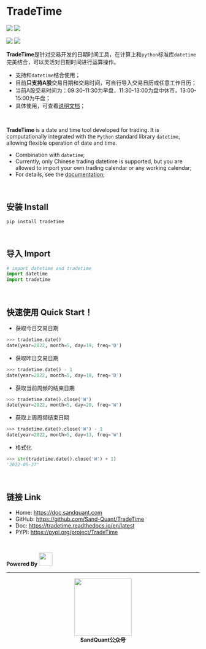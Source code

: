 # TradeTime


![](https://img.shields.io/badge/Version-1.0-red)  ![](https://img.shields.io/badge/python-3.5,3.6,3.7,3.8,3.9-blue)

![](https://img.shields.io/badge/pandas-0b3558)  ![](https://img.shields.io/badge/sandinvest-0b3558)  

**TradeTime**是针对交易开发的日期时间工具，在计算上和`python`标准库`datetime`完美结合，可以灵活对日期时间进行运算操作。

- 支持和`datetime`结合使用；
- 目前**只支持A股**交易日期和交易时间，可自行导入交易日历或任意工作日历；
- 当前A股交易时间为：09:30-11:30为早盘，11:30-13:00为盘中休市，13:00-15:00为午盘；
- 具体使用，可查看[说明文档](https://tradetime.readthedocs.io/en/latest/)；

<br>

**TradeTime** is a date and time tool developed for trading. It is computationally integrated with the `Python` standard library `datetime`, allowing flexible operation of date and time.

- Combination with `datetime`;
- Currently, only Chinese trading datetime is supported, but you are allowed to import your own trading calendar or any working calendar;
- For details, see the [documentation](https://tradetime.readthedocs.io/en/latest/);

<br>

## 安装 Install

```
pip install tradetime
```

<br>

## 导入 Import

```python
# import datetime and tradetime
import datetime
import tradetime
```

<br>

## 快速使用 Quick Start！

- 获取今日交易日期

```python
>>> tradetime.date()
date(year=2022, month=5, day=19, freq='D')
```

- 获取昨日交易日期

```python
>>> tradetime.date() - 1
date(year=2022, month=5, day=18, freq='D')
```

- 获取当前周频的结束日期

```python
>>> tradetime.date().close('W') 
date(year=2022, month=5, day=20, freq='W')
```

- 获取上周周频结束日期

```python
>>> tradetime.date().close('W') - 1
date(year=2022, month=5, day=13, freq='W')
```

- 格式化

```python
>>> str(tradetime.date().close('W') + 1) 
'2022-05-27'
```

<br>

## 链接 Link

- Home: https://doc.sandquant.com
- GitHub: https://github.com/Sand-Quant/TradeTime
- Doc: https://tradetime.readthedocs.io/en/latest
- PYPI: https://pypi.org/project/TradeTime

<br>

**Powered By** [<img src="http://www.sandquant.com/icon/sandquant_icon_pure.png" width="35px" height="35px" />](http://doc.sandquant.com) 

---

<div align='center'>
	<img src="http://www.sandquant.com/icon/qrcode_500px.png" width="150px" height="150px" />
</div>
<div align='center'>
    <strong>SandQuant公众号</strong>
</div>
